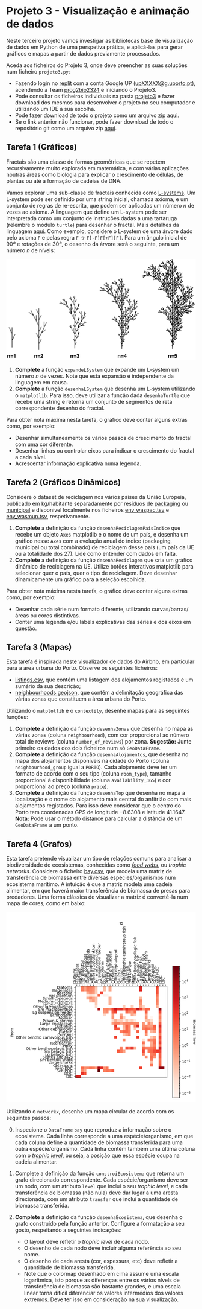 
# Projeto 3 - Visualização e animação de dados

Neste terceiro projeto vamos investigar as bibliotecas base de visualização de dados em Python de uma perspetiva prática, e aplicá-las para gerar gráficos e mapas a partir de dados previamente processados.

Aceda aos ficheiros do Projeto 3, onde deve preencher as suas soluções num ficheiro `projeto3.py`:

- Fazendo login no [replit](https://replit.com/) com a conta Google UP (upXXXXX@g.uporto.pt), acendendo à Team [prog2bio2324](https://replit.com/team/prog2bio2324) e iniciando o Projeto3.
- Pode consultar os ficheiros individuais na pasta [projeto3](../scripts/projeto3) e fazer download dos mesmos para desenvolver o projeto no seu computador e utilizando um IDE à sua escolha.
- Pode fazer download de todo o projeto como um arquivo zip [aqui](https://download-directory.github.io/?url=https%3A%2F%2Fgithub.com%2Fhpacheco%2Fprogii%2Ftree%2Fmaster%2Fscripts%2Fprojeto3).
- Se o link anterior não funcionar, pode fazer download de todo o repositório git como um arquivo zip [aqui](https://github.com/hpacheco/progii/archive/refs/heads/master.zip).

## Tarefa 1 (Gráficos)

Fractais são uma classe de formas geométricas que se repetem recursivamente muito explorada em matemática, e com várias aplicações noutras áreas como biologia para explicar o crescimento de células, de plantas ou até a formação de cadeias de DNA.

Vamos explorar uma sub-classe de fractais conhecida como [L-systems](https://en.wikipedia.org/wiki/L-system). Um L-system pode ser definido por uma string inicial, chamada axioma, e um conjunto de regras de re-escrita, que podem ser aplicadas um número $n$ de vezes ao axioma. A linguagem que define um L-system pode ser interpretada como um conjunto de instruções dadas a uma tartaruga (relembre o módulo `turtle`) para desenhar o fractal. Mais detalhes da linguagem [aqui](https://paulbourke.net/fractals/lsys/).
Como exemplo, considere o L-system de uma árvore dado pelo axioma `F` e pelas regra `F` $\rightarrow$ `F[-F]F[+F][F]`. Para um ângulo inicial de $90º$ e rotações de $30º$, o desenho da árvore será o seguinte, para um número $n$ de níveis:

![](lsystem.png) 

1. **Complete** a função `expandeLSystem` que expande um L-system um número $n$ de vezes. Note que esta expansão é independente da linguagem em causa.
2. **Complete** a função `desenhaLSystem` que desenha um L-system utilizando o `matplotlib`. Para isso, deve utilizar a função dada `desenhaTurtle` que recebe uma string e retorna um conjunto de segmentos de reta correspondente desenho do fractal.

Para obter nota máxima nesta tarefa, o gráfico deve conter alguns extras como, por exemplo:
* Desenhar simultaneamente os vários passos de crescimento do fractal com uma cor diferente.
* Desenhar linhas ou controlar eixos para indicar o crescimento do fractal a cada nível.
* Acrescentar informação explicativa numa legenda.

## Tarefa 2 (Gráficos Dinâmicos) 

Considere o dataset de reciclagem nos vários países da União Europeia, publicado em kg/habitante separadamente por resíduos de [packaging](https://ec.europa.eu/eurostat/databrowser/view/env_waspac/default/table) ou [municipal](https://ec.europa.eu/eurostat/databrowser/view/ENV_WASMUN/default/table) e disponível localmente nos ficheiros [env_waspac.tsv](../scripts/projeto3/dados/env_waspac.tsv) e [env_wasmun.tsv](../scripts/projeto3/dados/env_wasmun.tsv), respetivamente.

1. **Complete** a definição da função `desenhaReciclagemPaisIndice` que recebe um objeto `Axes` matplotlib e o nome de um país, e desenha um gráfico nesse `Axes` com a evolução anual do índice (packaging, municipal ou total combinado) de reciclagem desse país (um país da UE ou a totalidade dos 27). Lide como entender com dados em falta.
2. **Complete** a definição da função `desenhaReciclagem` que cria um gráfico dinâmico de reciclagem na UE. Utilize botões interativos matplotlib para selecionar quer o país, quer o tipo de reciclagem. Deve desenhar dinamicamente um gráfico para a seleção escolhida.

Para obter nota máxima nesta tarefa, o gráfico deve conter alguns extras como, por exemplo:
* Desenhar cada série num formato diferente, utilizando curvas/barras/áreas ou cores distintivas.
* Conter uma legenda e/ou labels explicativas das séries e dos eixos em questão.

## Tarefa 3 (Mapas)

Esta tarefa é inspirada [neste](https://insideairbnb.com/porto/) visualizador de dados do Airbnb, em particular para a área urbana do Porto.
Observe os seguintes ficheiros:

* [listings.csv](../scripts/projeto3/dados/listings.csv), que contém uma listagem dos alojamentos registados e um sumário da sua descrição;
* [neighbourhoods.geojson](../scripts/projeto3/dados/neighbourhoods.geojson), que contém a delimitação geográfica das várias zonas que constituem a área urbana do Porto.

Utilizando o `matplotlib` e o `contextily`, desenhe mapas para as seguintes funções:

1. **Complete** a definição da função `desenhaZonas` que desenha no mapa as várias zonas (coluna `neighbourhood`), com cor proporcional ao número total de reviews (coluna `number_of_reviews`) por zona. **Sugestão:** Junte primeiro os dados dos dois ficheiros num só `GeoDataFrame`. 
2. **Complete** a definição da função `desenhaAlojamentos`, que desenha no mapa dos alojamentos disponíveis na cidade do Porto (coluna `neighbourhood_group` igual a `PORTO`). Cada alojamento deve ter um formato de acordo com o seu tipo (coluna `room_type`), tamanho proporcional à disponibilidade (coluna `availability_365`) e cor proporcional ao preço (coluna `price`).
3. **Complete** a definição da função `desenhaTop` que desenha no mapa a localização e o nome do alojamento mais central do anfitrião com mais alojamentos registados. Para isso deve considerar que o centro do Porto tem coordenadas GPS de longitude $-8.6308$ e latitude $41.1647$. **Nota:** Pode usar o método [distance](https://geopandas.org/en/stable/docs/reference/api/geopandas.GeoSeries.distance.html) para calcular a distância de um `GeoDataFrame` a um ponto.

## Tarefa 4 (Grafos)

Esta tarefa pretende visualizar um tipo de relações comuns para analisar a biodiversidade de ecosistemas, conhecidas como [*food webs*](https://en.wikipedia.org/wiki/Food_web), ou *trophic networks*. Considere o ficheiro [bay.csv](../scripts/projeto3/dados/bay.csv), que modela uma matriz de transferência de biomassa entre diversas espécies/organismos num ecosistema marítimo. A intuição é que a matriz modela uma cadeia alimentar, em que haverá maior transferência de biomassa de presas para predadores. Uma forma clássica de visualizar a matriz é convertê-la num mapa de cores, como em baixo:

![](bay.png) 

Utilizando o `networkx`, desenhe um mapa circular de acordo com os seguintes passos:

0. Inspecione o `DataFrame` `bay` que reproduz a informação sobre o ecosistema. Cada linha corresponde a uma espécie/organismo, em que cada coluna define a quantidade de biomassa transferida para uma outra espécie/organismo. Cada linha contém também uma última coluna com o [*trophic level*](https://en.wikipedia.org/wiki/Trophic_level), ou seja, a posição que essa espécie ocupa na cadeia alimentar.
1. Complete a definição da função `constroiEcosistema` que retorna um grafo direcionado correspondente. Cada espécie/organismo deve ser um nodo, com um atributo `level` que inclui o seu *trophic level*, e cada transferência de biomassa (não nula) deve dar lugar a uma aresta direcionada, com um atributo `transfer` que inclui a quantidade de biomassa transferida.
2. **Complete** a definição da função `desenhaEcosistema`, que desenha o grafo construido pela função anterior. Configure a formatação a seu gosto, respeitando a seguintes indicações:

    * O layout deve refletir o *trophic level* de cada nodo.
    * O desenho de cada nodo deve incluir alguma referência ao seu nome.
    * O desenho de cada aresta (cor, espessura, etc) deve refletir a quantidade de biomassa transferida.
    * Note que o colormap desenhado em cima assume uma escala logarítmica, isto porque as diferenças entre os vários nívels de transferência de biomassa são bastante grandes, e uma escala linear torna difícil diferenciar os valores intermédios dos valores extremos. Deve ter isso em consideração na sua visualização.





